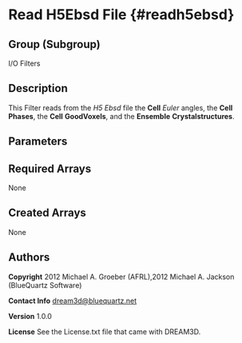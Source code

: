 Read H5Ebsd File {#readh5ebsd}
======

## Group (Subgroup) ##
I/O Filters


## Description ##

This Filter reads from the _H5 Ebsd_ file the __Cell__ _Euler_ angles, the __Cell__ __Phases__, the __Cell__ __GoodVoxels__, and the __Ensemble__ __Crystalstructures__.


## Parameters ##

## Required Arrays ##
None

## Created Arrays ##
None

## Authors ##

**Copyright** 2012 Michael A. Groeber (AFRL),2012 Michael A. Jackson (BlueQuartz Software)

**Contact Info** dream3d@bluequartz.net

**Version** 1.0.0

**License**  See the License.txt file that came with DREAM3D.



